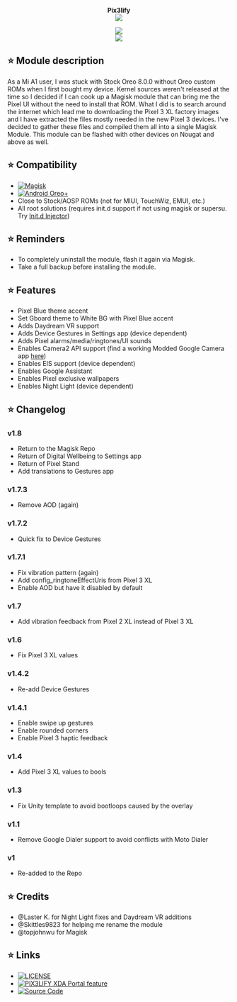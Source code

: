 <p align="center">
<b> Pix3lify</b><br>
  <img src="https://upload.wikimedia.org/wikipedia/commons/thumb/5/50/Google_Pixel_%28smartphone%29_logo.svg/800px-Google_Pixel_%28smartphone%29_logo.svg.png">
</p>

<p align="center">
 <a href="https://forum.xda-developers.com/apps/magisk/module-pixel-2-experience-t3757137"><img src="https://img.shields.io/badge/XDA-Thread-orange.svg"></a><br /><a href="https://t.me/PIX3LIFY"><img src="https://img.shields.io/badge/Telegram-Channel-blue.svg"></a>
</p>

## ⭐ Module description
As a Mi A1 user, I was stuck with Stock Oreo 8.0.0 without Oreo custom ROMs when I first bought my device. Kernel sources weren't released at the time so I decided if I can cook up a Magisk module that can bring me the Pixel UI without the need to install that ROM. What I did is to search around the internet which lead me to downloading the Pixel 3 XL factory images and I have extracted the files mostly needed in the new Pixel 3 devices. I've decided to gather these files and compiled them all into a single Magisk Module. This module can be flashed with other devices on Nougat and above as well.

## ⭐ Compatibility
* [![Magisk](https://img.shields.io/badge/Magisk-17%2B-00B39B.svg)](https://forum.xda-developers.com/apps/magisk/official-magisk-v7-universal-systemless-t3473445)
* [![Android Oreo+](https://img.shields.io/badge/Oreo-8.0+-blue.svg)](https://www.android.com/versions/oreo-8-0/)
* Close to Stock/AOSP ROMs (not for MIUI, TouchWiz, EMUI, etc.)
* All root solutions (requires init.d support if not using magisk or supersu. Try [Init.d Injector](https://forum.xda-developers.com/android/software-hacking/mod-universal-init-d-injector-wip-t3692105))

## ⭐ Reminders
* To completely uninstall the module, flash it again via Magisk.
* Take a full backup before installing the module.

## ⭐ Features
* Pixel Blue theme accent
* Set Gboard theme to White BG with Pixel Blue accent
* Adds Daydream VR support
* Adds Device Gestures in Settings app (device dependent)
* Adds Pixel alarms/media/ringtones/UI sounds
* Enables Camera2 API support (find a working Modded Google Camera app [here](https://www.celsoazevedo.com/files/android/google*camera/))
* Enables EIS support (device dependent)
* Enables Google Assistant
* Enables Pixel exclusive wallpapers
* Enables Night Light (device dependent)

## ⭐ Changelog
### v1.8
* Return to the Magisk Repo
* Return of Digital Wellbeing to Settings app
* Return of Pixel Stand
* Add translations to Gestures app

### v1.7.3
* Remove AOD (again)

### v1.7.2
* Quick fix to Device Gestures

### v1.7.1
* Fix vibration pattern (again)
* Add config_ringtoneEffectUris from Pixel 3 XL
* Enable AOD but have it disabled by default

### v1.7
* Add vibration feedback from Pixel 2 XL instead of Pixel 3 XL

### v1.6
* Fix Pixel 3 XL values

### v1.4.2
* Re-add Device Gestures

### v1.4.1
* Enable swipe up gestures
* Enable rounded corners
* Enable Pixel 3 haptic feedback

### v1.4
* Add Pixel 3 XL values to bools

### v1.3
* Fix Unity template to avoid bootloops caused by the overlay

### v1.1
* Remove Google Dialer support to avoid conflicts with Moto Dialer

### v1
* Re-added to the Repo

## ⭐ Credits
* @Laster K. for Night Light fixes and Daydream VR additions
* @Skittles9823 for helping me rename the module
* @topjohnwu for Magisk

## ⭐ Links
* [![LICENSE](https://img.shields.io/github/license/Magisk-Modules-Repo/PIX3LIFY.svg)](https://github.com/Magisk-Modules-Repo/PIX3LIFY/blob/master/LICENSE)
* [![PIX3LIFY XDA Portal feature](https://img.shields.io/badge/XDA-Portal-orange.svg)](https://www.xda-developers.com/pixel-2-experience-magisk-module/)
* [![Source Code](https://img.shields.io/badge/Github-Source-black.svg)](https://github.com/Magisk-Modules-Repo/PIX3LIFY/)
